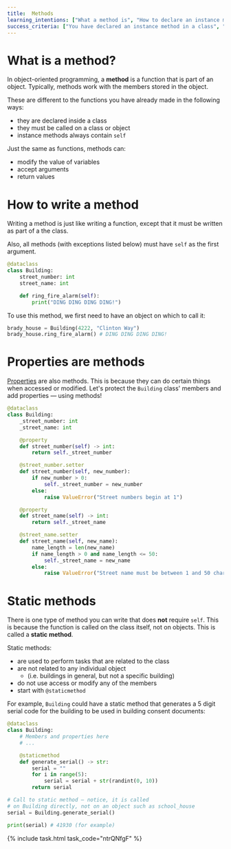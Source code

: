 ```yaml
---
title:  Methods
learning_intentions: ["What a method is", "How to declare an instance method"]
success_criteria: ["You have declared an instance method in a class", "You have called a method on an object"]
---
```


# What is a method?

In object-oriented programming, a **method** is a function that is part of an object. Typically, methods work with the members stored in the object.

These are different to the functions you have already made in the following ways:

- they are declared inside a class
- they must be called on a class or object
- instance methods always contain ``self``

Just the same as functions, methods can:
- modify the value of variables
- accept arguments
- return values

# How to write a method

Writing a method is just like writing a function, except that it must be written as part of a the class.

Also, all methods (with exceptions listed below) must have ``self`` as the first argument.

```python
@dataclass
class Building:
    street_number: int
    street_name: int

    def ring_fire_alarm(self):
        print("DING DING DING DING!")
```

To use this method, we first need to have an object on which to call it:

```python
brady_house = Building(4222, "Clinton Way")
brady_house.ring_fire_alarm() # DING DING DING DING!
```
# Properties are methods

[Properties](02.members-and-properties.md) are also methods. This is because they can do certain things when accessed or modified. Let's protect the ``Building`` class' members and add properties — using methods!

```python
@dataclass
class Building:
    _street_number: int
    _street_name: int

    @property
    def street_number(self) -> int:
        return self._street_number

    @street_number.setter
    def street_number(self, new_number):
        if new_number > 0:
            self._street_number = new_number
        else:
            raise ValueError("Street numbers begin at 1")

    @property
    def street_name(self) -> int:
        return self._street_name

    @street_name.setter
    def street_name(self, new_name):
        name_length = len(new_name)
        if name_length > 0 and name_length <= 50:
            self._street_name = new_name
        else:
            raise ValueError("Street name must be between 1 and 50 characters")

```

# Static methods

There is one type of method you can write that does **not** require ``self``. This is because the function is called on the class itself, not on objects. This is called a **static method**.

Static methods:

- are used to perform tasks that are related to the class
- are not related to any individual object
  - (i.e. buildings in general, but not a specific building)
- do not use access or modify any of the members
- start with ``@staticmethod``

For example, ``Building`` could have a static method that generates a 5 digit serial code for the building to be used in building consent documents:

```python
@dataclass
class Building:
    # Members and properties here
    # ...

    @staticmethod
    def generate_serial() -> str:
        serial = ""
        for i in range(5):
            serial = serial + str(randint(0, 10))
        return serial

# Call to static method — notice, it is called
# on Building directly, not on an object such as school_house
serial = Building.generate_serial()

print(serial) # 41930 (for example)
```

{% include task.html task_code="ntrQNfgF" %}